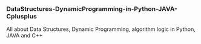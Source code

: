 ### DataStructures-DynamicProgramming-in-Python-JAVA-Cplusplus
All about Data Structures, Dynamic Programming, algorithm logic in Python, JAVA and C++
